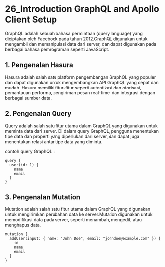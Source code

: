 <h1>26_Introduction GraphQL and Apollo Client Setup</h1>

GraphQL adalah sebuah bahasa permintaan (query language) yang diciptakan oleh Facebook pada tahun 2012.GraphQL digunakan untuk mengambil dan memanipulasi data dari server, dan dapat digunakan pada berbagai bahasa pemrograman seperti JavaScript.

<h2>1. Pengenalan Hasura</h2>

Hasura adalah salah satu platform pengembangan GraphQL yang populer dan dapat digunakan untuk mengembangkan API GraphQL yang cepat dan mudah. Hasura memiliki fitur-fitur seperti autentikasi dan otorisasi, pemantauan performa, pengiriman pesan real-time, dan integrasi dengan berbagai sumber data.

<h2>2. Pengenalan Query</h2>

Query adalah salah satu fitur utama dalam GraphQL yang digunakan untuk meminta data dari server. Di dalam query GraphQL, pengguna menentukan tipe data dan properti yang diperlukan dari server, dan dapat juga menentukan relasi antar tipe data yang diminta.

contoh query GraphQL :

```
query {
  user(id: 1) {
    name
    email
  }
}
```

<h2>3. Pengenalan Mutation</h2>

Mutation adalah salah satu fitur utama dalam GraphQL yang digunakan untuk mengirimkan perubahan data ke server.Mutation digunakan untuk memodifikasi data pada server, seperti menambah, mengedit, atau menghapus data. 

```
mutation {
  addUser(input: { name: "John Doe", email: "johndoe@example.com" }) {
    id
    name
    email
  }
}
```
